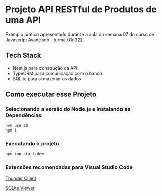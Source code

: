 # Projeto API RESTful de Produtos de uma API

Exemplo prático apresentado durante a aula da semana 07 do curso de Javascript Avançado - turma {On32}.

## Tech Stack

- Nest.js para construção da API
- TypeORM para comunicação com o banco
- SQLite para armazenar os dados


## Como executar esse Projeto

### Selecionando a versão do Node.js e Instalando as Dependências

```bash
nvm use 20
npm i
```

### Executando o projeto

```bash
npm run start:dev
```

### Extensões recomendadas para Visual Studio Code

[Thunder Client](https://marketplace.visualstudio.com/items?itemName=rangav.vscode-thunder-client)

[SQLite Viewer](https://marketplace.visualstudio.com/items?itemName=qwtel.sqlite-viewer)

